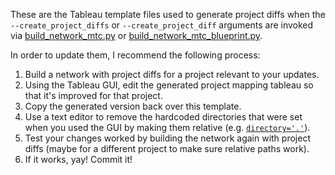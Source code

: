 
These are the Tableau template files used to generate project diffs when the `--create_project_diffs` or 
`--create_project_diff` arguments are invoked via  [build_network_mtc.py](..\scripts\build_network_mtc.py) 
or [build_network_mtc_blueprint.py](..\scripts\build_network_mtc_blueprint.py).

In order to update them, I recommend the following process:

1) Build a network with project diffs for a project relevant to your updates.
2) Using the Tableau GUI, edit the generated project mapping tableau so that it's improved for that project.
3) Copy the generated version back over this template.
4) Use a text editor to remove the hardcoded directories that were set when you used the GUI by making them relative (e.g. [`directory='.'`](https://github.com/BayAreaMetro/NetworkWrangler/blob/8e5111ea27af9f63044d8339bdcd0bad2270dfdc/ProjectMapping/ProjectMapping_hwy.twb#L39C43-L39C56)).
5) Test your changes worked by building the network again with project diffs (maybe for a different project to make sure relative paths work).
6) If it works, yay! Commit it!
